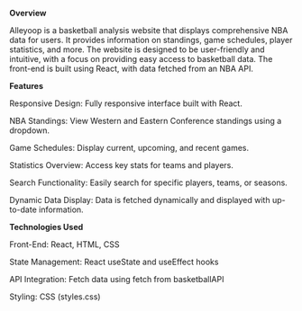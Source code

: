 **Overview**


Alleyoop is a basketball analysis website that displays comprehensive NBA data for users. It provides information on standings, game schedules, player statistics, and more. The website is designed to be user-friendly and intuitive, with a focus on providing easy access to basketball data. The front-end is built using React, with data fetched from an NBA API.

**Features**


Responsive Design: Fully responsive interface built with React.

NBA Standings: View Western and Eastern Conference standings using a dropdown.

Game Schedules: Display current, upcoming, and recent games.

Statistics Overview: Access key stats for teams and players.

Search Functionality: Easily search for specific players, teams, or seasons.

Dynamic Data Display: Data is fetched dynamically and displayed with up-to-date information.

**Technologies Used**

Front-End: React, HTML, CSS

State Management: React useState and useEffect hooks

API Integration: Fetch data using fetch from basketballAPI

Styling: CSS (styles.css)

